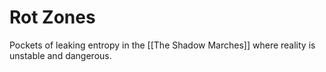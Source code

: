 # Rot Zones
Pockets of leaking entropy in the [[The Shadow Marches]] where reality is unstable and dangerous.